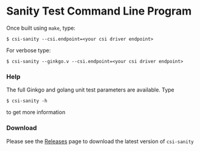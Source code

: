 # Sanity Test Command Line Program

Once built using `make`, type:

```
$ csi-sanity --csi.endpoint=<your csi driver endpoint>
```

For verbose type:

```
$ csi-sanity --ginkgo.v --csi.endpoint=<your csi driver endpoint>
```

### Help
The full Ginkgo and golang unit test parameters are available. Type

```
$ csi-sanity -h
```

to get more information

### Download

Please see the [Releases](https://github.com/kubernetes-csi/csi-test/releases) page
to download the latest version of `csi-sanity`